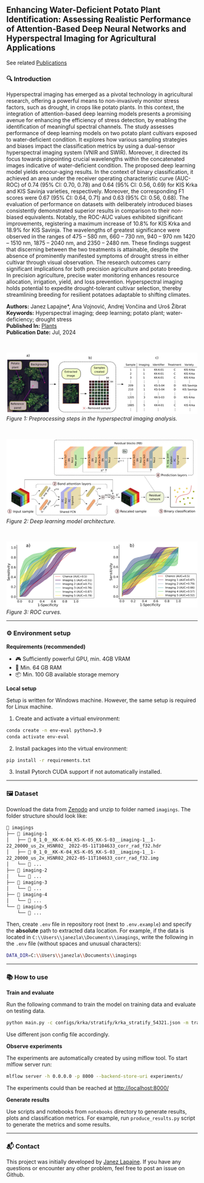## Enhancing Water-Deficient Potato Plant Identification: Assessing Realistic Performance of Attention-Based Deep Neural Networks and Hyperspectral Imaging for Agricultural Applications

See related [Publications](https://github.com/janezlapajne/manuscripts)

### 🔍 Introduction


Hyperspectral imaging has emerged as a pivotal technology in agricultural research, offering a powerful means to non-invasively monitor stress factors, such as drought, in crops like potato plants. In this context, the integration of attention-based deep learning models presents a promising avenue for enhancing the efficiency of stress detection, by enabling the identification of meaningful spectral channels. The study assesses performance of deep learning models on two potato plant cultivars exposed to water-deficient condition. It explores how various sampling strategies and biases impact the classification metrics by using a dual-sensor hyperspectral imaging system (VNIR and SWIR). Moreover, it directed its focus towards pinpointing crucial wavelengths within the concatenated images indicative of water-deficient condition. The proposed deep learning model yields encour-aging results. In the context of binary classification, it achieved an area under the receiver operating characteristic curve (AUC-ROC) of 0.74 (95% CI: 0.70, 0.78) and 0.64 (95% CI: 0.56, 0.69) for KIS Krka and KIS Savinja varieties, respectively. Moreover, the corresponding F1 scores were 0.67 (95% CI: 0.64, 0.71) and 0.63 (95% CI: 0.56, 0.68). The evaluation of performance on datasets with deliberately introduced biases consistently demonstrated superior results in comparison to their non-biased equivalents. Notably, the ROC-AUC values exhibited significant improvements, registering a maximum increase of 10.8% for KIS Krka and 18.9% for KIS Savinja. The wavelengths of greatest significance were observed in the ranges of 475 – 580 nm, 660 – 730 nm, 940 – 970 nm 1420 – 1510 nm, 1875 – 2040 nm, and 2350 – 2480 nm. These findings suggest that discerning between the two treatments is attainable, despite the absence of prominently manifested symptoms of drought stress in either cultivar through visual observation. The research outcomes carry significant implications for both precision agriculture and potato breeding. In precision agriculture, precise water monitoring enhances resource allocation, irrigation, yield, and loss prevention. Hyperspectral imaging holds potential to expedite drought-tolerant cultivar selection, thereby streamlining breeding for resilient potatoes adaptable to shifting climates.

**Authors:** Janez Lapajne*, Ana Vojnović, Andrej Vončina and Uroš Žibrat \
**Keywords:** Hyperspectral imaging; deep learning; potato plant; water-deficiency; drought stress \
**Published In:** [Plants](https://www.mdpi.com/2223-7747/13/14/1918) \
**Publication Date:** Jul, 2024

<br>

![preprocess](./docs/preprocess.png)
*Figure 1: Preprocessing steps in the hyperspectral imaging analysis.*

<br>

![architecture](./docs/architecture.png)
*Figure 2: Deep learning model architecture.*

<br>

![architecture](./docs/results.png)
*Figure 3: ROC curves.*

---

### ⚙️ Environment setup

**Requirements (recommended)**

* 🎮 Sufficiently powerful GPU, min. 4GB VRAM
* 💾 Min. 64 GB RAM
* 📦️ Min. 100 GB available storage memory

**Local setup**

Setup is written for Windows machine. However, the same setup is required for Linux machine.

1) Create and activate a virtual environment:

```bash
conda create -n env-eval python=3.9
conda activate env-eval
```

2) Install packages into the virtual environment:

```bash
pip install -r requirements.txt
```

3) Install Pytorch CUDA support if not automatically installed.

---

### 🖼️ Dataset

Download the data from [Zenodo](https://zenodo.org/records/7936850) and unzip to folder named `imagings`.
The folder structure should look like:

```
📂 imagings
├── 📁 imaging-1
│   ├── 📄 0_1_0__KK-K-04_KS-K-05_KK-S-03__imaging-1__1-22_20000_us_2x_HSNR02_ 2022-05-11T104633_corr_rad_f32.hdr
│   ├── 📄 0_1_0__KK-K-04_KS-K-05_KK-S-03__imaging-1__1-22_20000_us_2x_HSNR02_2022-05-11T104633_corr_rad_f32.img
│   └── 📄 ...
├── 📁 imaging-2
│   └── 📄 ...
├── 📁 imaging-3
│   └── 📄 ...
├── 📁 imaging-4
│   └── 📄 ...
└── 📁 imaging-5
    └── 📄 ...
```

Then, create `.env` file in repository root (next to `.env.example`) and specify the **absolute** path to extracted data location.
For example, if the data is located in `C:\\Users\\janezla\\Documents\\imagings`, write the following in the `.env` file (without spaces and unusual characters):

```sh
DATA_DIR=C:\\Users\\janezla\\Documents\\imagings
```

---

### 📚 How to use

**Train and evaluate**

Run the following command to train the model on training data and evaluate on testing data.

```bash
python main.py -c configs/krka/stratify/krka_stratify_54321.json -m train_test
```

Use different json config file accordingly.

**Observe experiments**

The experiments are automatically created by using mlflow tool. To start mlflow server run:

```bash
mlflow server -h 0.0.0.0 -p 8000 --backend-store-uri experiments/
```

The experiments could than be reached at <http://localhost:8000/>

**Generate results**

Use scripts and notebooks from `notebooks` directory to generate results, plots and classification metrics.
For example, run `produce_results.py` script to generate the metrics and some results.

---

### 📬 Contact

This project was initially developed by [Janez Lapajne](https://github.com/janezlapajne). If you have any questions or encounter any other problem, feel free to post an issue on Github.
